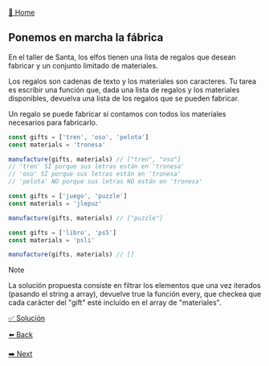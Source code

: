[🏡 Home](https://github.com/jcuencagento/JCG-adventJS)

## Ponemos en marcha la fábrica

En el taller de Santa, los elfos tienen una lista de regalos que desean fabricar y un conjunto limitado de materiales.

Los regalos son cadenas de texto y los materiales son caracteres. Tu tarea es escribir una función que, 
dada una lista de regalos y los materiales disponibles, devuelva una lista de los regalos que se pueden fabricar.

Un regalo se puede fabricar si contamos con todos los materiales necesarios para fabricarlo.

```javascript
const gifts = ['tren', 'oso', 'pelota']
const materials = 'tronesa'

manufacture(gifts, materials) // ["tren", "oso"]
// 'tren' SÍ porque sus letras están en 'tronesa'
// 'oso' SÍ porque sus letras están en 'tronesa'
// 'pelota' NO porque sus letras NO están en 'tronesa'

const gifts = ['juego', 'puzzle']
const materials = 'jlepuz'

manufacture(gifts, materials) // ["puzzle"]

const gifts = ['libro', 'ps5']
const materials = 'psli'

manufacture(gifts, materials) // []
```

> [!NOTE]
> La solución propuesta consiste en filtrar los elementos que una vez iterados (pasando el string a array),
> devuelve true la función every, que checkea que cada carácter del "gift" esté incluido en el array de "materiales".


[✅ Solución](https://github.com/jcuencagento/JCG-adventJS/blob/master/challenges/december_02.js)


[⬅️ Back](https://github.com/jcuencagento/JCG-adventJS/blob/master/challenges/december_01.md)


[➡️ Next](https://github.com/jcuencagento/JCG-adventJS/blob/master/challenges/december_03.md)